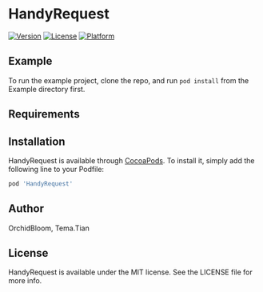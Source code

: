 # HandyRequest

[![Version](https://img.shields.io/cocoapods/v/HandyRequest.svg?style=flat)](https://cocoapods.org/pods/HandyRequest)
[![License](https://img.shields.io/cocoapods/l/HandyRequest.svg?style=flat)](https://cocoapods.org/pods/HandyRequest)
[![Platform](https://img.shields.io/cocoapods/p/HandyRequest.svg?style=flat)](https://cocoapods.org/pods/HandyRequest)

## Example

To run the example project, clone the repo, and run `pod install` from the Example directory first.

## Requirements

## Installation

HandyRequest is available through [CocoaPods](https://cocoapods.org). To install
it, simply add the following line to your Podfile:

```ruby
pod 'HandyRequest'
```

## Author

OrchidBloom, Tema.Tian

## License

HandyRequest is available under the MIT license. See the LICENSE file for more info.

